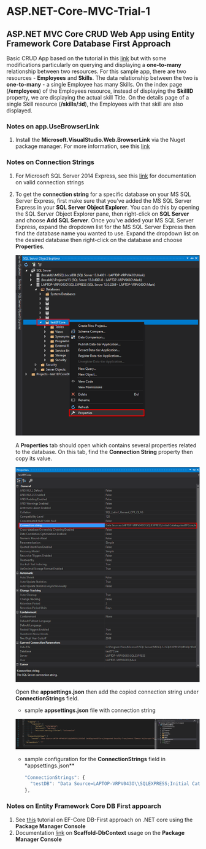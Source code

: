 # ASP.NET-Core-MVC-Trial-1

## ASP.NET MVC Core CRUD Web App using Entity Framework Core Database First Approach

Basic CRUD App based on the tutorial in this [link][efcore-db-first-tutorial] but with some modifications particularly on querying and displaying a **one-to-many** relationship between two resources. For this sample app, there are two resources - **Employees** and **Skills**. The data relationship between the two is **one-to-many** - a single Employee has many Skills. On the index page (**/employees**) of the Employees resource, instead of displaying the **SkillID** property, we are displaying the actual skill Title. On the details page of a single Skill resource (**/skills/:id**), the Employees with that skill are also displayed.

### Notes on **app.UseBrowserLink**

1. Install the **Microsoft.VisualStudio.Web.BrowserLink** via the Nuget package manager. For more information, see this [link][use-browser-link-error]

### Notes on Connection Strings

1. For Microsoft SQL Server 2014 Express, see this [link][mssql-2014-conn-string] for documentation on valid connection strings
2. To get the **connection string** for a specific database on your MS SQL Server Express, first make sure that you've added the MS SQL Server Express in your **SQL Server Object Explorer**. You can do this by opening the SQL Server Object Explorer pane, then right-click on **SQL Server** and choose **Add SQL Server**. Once you've added your MS SQL Server Express, expand the dropdown list for the MS SQL Server Express then find the database name you wanted to use. Expand the dropdown list on the desired database then right-click on the database and choose **Properties**.

   ![alt text][get-conn-string-1]

   A **Properties** tab should open which contains several properties related to the database. On this tab, find the **Connection String** property then copy its value.

   ![alt text][get-conn-string-2]

   Open the **appsettings.json** then add the copied connection string under **ConnectionStrings** field.

   - sample **appsettings.json** file with connection string

   ![alt text][get-conn-string-3]

   - sample configuration for the **ConnectionStrings** field in \*appsettings.json\*\*

     ```Javascript
     "ConnectionStrings": {
       "testDB": "Data Source=LAPTOP-VRPV043O\\SQLEXPRESS;Initial Catalog=testEFCore;Integrated Security=True;Connect Timeout=30;Encrypt=False;TrustServerCertificate=False;ApplicationIntent=ReadWrite;MultiSubnetFailover=False"
     },
     ```

### Notes on Entity Framework Core DB First appoarch

1. See [this][efcore-db-first-tutorial2] tutorial on EF-Core DB-First approach on .NET core using the **Package Manager Console**
2. Documentation [link][scaffold-dbcontext] on **Scaffold-DbContext** usage on the **Package Manager Console**

[efcore-db-first-tutorial]: https://www.c-sharpcorner.com/article/entity-framework-database-first-in-asp-net-core2/
[use-browser-link-error]: https://github.com/dotnet/AspNetCore.Docs/issues/6337
[mssql-2014-conn-string]: https://www.connectionstrings.com/microsoft-data-sqlclient/
[efcore-db-first-tutorial2]: https://www.devart.com/dotconnect/postgresql/docs/EFCore-Database-First-NET-Core.html
[scaffold-dbcontext]: https://docs.microsoft.com/en-us/ef/core/miscellaneous/cli/powershell#scaffold-dbcontext
[get-conn-string-1]: ./img/get-conn-string-1.png
[get-conn-string-2]: ./img/get-conn-string-2.png
[get-conn-string-3]: ./img/get-conn-string-3.png

